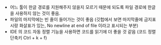- 어느 툴이 한글 경로를 지원해주지 않을지 모르기 때문에 되도록 파일 경로에 한글을 사용하지 않는 것이 좋음.
- 파일의 마지막에는 빈 줄이 들어가는 것이 좋음 (깃헙에서 보면 마지막줄에 금지표시랑 화살표가 있는, No newline at end of file 이라고 표시되는 부분)
- IDE 의 코드 자동 정렬 기능을 사용하면 코드를 읽기에 더 좋을 것 같음 (코드 정렬 단축키 Ctrl + k + f)
